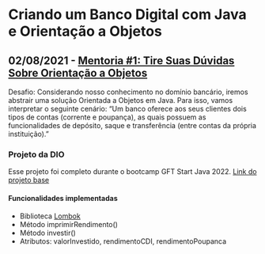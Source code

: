 # Criando um Banco Digital com Java e Orientação a Objetos

## 02/08/2021 - [Mentoria #1: Tire Suas Dúvidas Sobre Orientação a Objetos](https://www.youtube.com/watch?v=YS6ouOhkyNI)

Desafio: Considerando nosso conhecimento no domínio bancário, iremos abstrair uma solução Orientada a Objetos em Java. Para isso, vamos interpretar o seguinte cenário:
“Um banco oferece aos seus clientes dois tipos de contas (corrente e poupança), as quais possuem as funcionalidades de depósito, saque e transferência (entre contas da própria instituição).”

### Projeto da DIO

Esse projeto foi completo durante o bootcamp GFT Start Java 2022. [Link do projeto base](https://github.com/falvojr/dio-live-20210802)


#### Funcionalidades implementadas


* Biblioteca [Lombok](https://projectlombok.org/)
* Método imprimirRendimento()
* Método investir()
* Atributos: valorInvestido, rendimentoCDI, rendimentoPoupanca 

